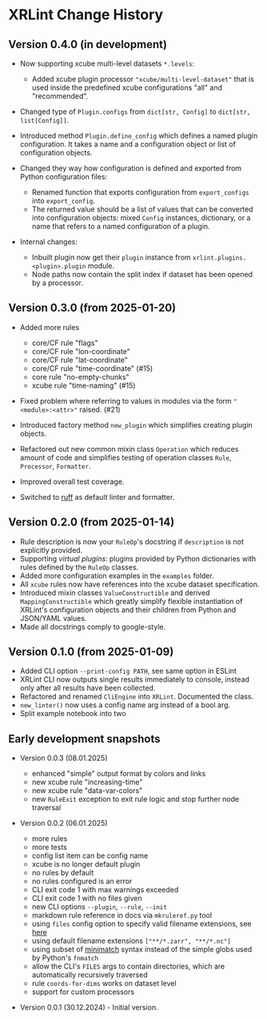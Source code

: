 # XRLint Change History

## Version 0.4.0 (in development)

- Now supporting xcube multi-level datasets `*.levels`:
  - Added xcube plugin processor `"xcube/multi-level-dataset"` that is used
    inside the predefined xcube configurations "all" and "recommended".

- Changed type of `Plugin.configs` from `dict[str, Config]` to 
  `dict[str, list[Config]]`.
- Introduced method `Plugin.define_config` which defines a named plugin
  configuration. It takes a name and a configuration object or list of 
  configuration objects.
- Changed they way how configuration is defined and exported from
  Python configuration files:
  - Renamed function that exports configuration from `export_configs` 
    into `export_config`.
  - The returned value should be a list of values that can be 
    converted into configuration objects: mixed `Config` instances,
    dictionary, or a name that refers to a named configuration of a plugin.

- Internal changes:
  - Inbuilt plugin now get their `plugin` instance from
    `xrlint.plugins.<plugin>.plugin` module.
  - Node paths now contain the split index if dataset 
    has been opened by a processor.  

## Version 0.3.0 (from 2025-01-20)

- Added more rules
  - core/CF rule "flags"
  - core/CF rule "lon-coordinate"
  - core/CF rule "lat-coordinate"
  - core/CF rule "time-coordinate"  (#15)
  - core rule "no-empty-chunks"
  - xcube rule "time-naming"  (#15)

- Fixed problem where referring to values in modules via 
  the form `"<module>:<attr>"` raised. (#21)

- Introduced factory method `new_plugin` which simplifies
  creating plugin objects.

- Refactored out new common mixin class `Operation`
  which reduces amount of code and simplifies testing
  of operation classes `Rule`, `Processor`, `Formatter`.

- Improved overall test coverage.

- Switched to [ruff](https://docs.astral.sh/ruff/) 
  as default linter and formatter.


## Version 0.2.0 (from 2025-01-14)

- Rule description is now your `RuleOp`'s docstring
  if `description` is not explicitly provided.
- Supporting _virtual plugins_: plugins provided by Python 
  dictionaries with rules defined by the `RuleOp` classes.
- Added more configuration examples in the `examples` folder.
- All `xcube` rules now have references into the 
  xcube dataset specification.
- Introduced mixin classes `ValueConstructible` and 
  derived `MappingConstructible` which greatly simplify
  flexible instantiation of XRLint's configuration objects 
  and their children from Python and JSON/YAML values.
- Made all docstrings comply to google-style.

## Version 0.1.0 (from 2025-01-09)

- Added CLI option `--print-config PATH`, see same option in ESLint
- XRLint CLI now outputs single results immediately to console,
  instead only after all results have been collected.
- Refactored and renamed `CliEngine` into `XRLint`. Documented the class.
- `new_linter()` now uses a config name arg instead of a bool arg.
- Split example notebook into two


## Early development snapshots

- Version 0.0.3 (08.01.2025)
  - enhanced "simple" output format by colors and links 
  - new xcube rule "increasing-time"
  - new xcube rule "data-var-colors"
  - new `RuleExit` exception to exit rule logic and 
    stop further node traversal

- Version 0.0.2 (06.01.2025) 
  - more rules
  - more tests
  - config list item can be config name
  - xcube is no longer default plugin
  - no rules by default
  - no rules configured is an error
  - CLI exit code 1 with max warnings exceeded 
  - CLI exit code 1 with no files given
  - new CLI options `--plugin`, `--rule`, `--init`
  - markdown rule reference in docs via `mkruleref.py` tool
  - using `files` config option to specify valid filename extensions, see
    [here](https://eslint.org/docs/latest/use/configure/configuration-files#specifying-files-with-arbitrary-extensions)
  - using default filename extensions `["**/*.zarr", "**/*.nc"]`
  - using subset of [minimatch](https://github.com/isaacs/minimatch) 
    syntax instead of the simple globs used by Python's `fnmatch`
  - allow the CLI's `FILES` args to contain directories, which are 
    automatically recursively traversed
  - rule `coords-for-dims` works on dataset level
  - support for custom processors
  
- Version 0.0.1 (30.12.2024) - Initial version. 
